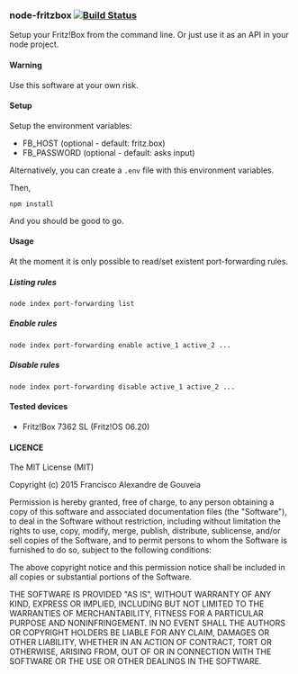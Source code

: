 ### node-fritzbox [![Build Status](https://travis-ci.org/franciscogouveia/node-fritzbox.svg?branch=master)](https://travis-ci.org/franciscogouveia/node-fritzbox)

Setup your Fritz!Box from the command line. Or just use it as an API in your node project.

#### Warning

Use this software at your own risk.

#### Setup

Setup the environment variables:

* FB_HOST (optional - default: fritz.box)
* FB_PASSWORD (optional - default: asks input)

Alternatively, you can create a `.env` file with this environment variables.

Then,

```
npm install
```

And you should be good to go.

#### Usage

At the moment it is only possible to read/set existent port-forwarding rules.

##### Listing rules

```
node index port-forwarding list
```

##### Enable rules

```
node index port-forwarding enable active_1 active_2 ...
```

##### Disable rules

```
node index port-forwarding disable active_1 active_2 ...
```

#### Tested devices

* Fritz!Box 7362 SL (Fritz!OS 06.20)

#### LICENCE

The MIT License (MIT)

Copyright (c) 2015 Francisco Alexandre de Gouveia

Permission is hereby granted, free of charge, to any person obtaining a copy
of this software and associated documentation files (the "Software"), to deal
in the Software without restriction, including without limitation the rights
to use, copy, modify, merge, publish, distribute, sublicense, and/or sell
copies of the Software, and to permit persons to whom the Software is
furnished to do so, subject to the following conditions:

The above copyright notice and this permission notice shall be included in all
copies or substantial portions of the Software.

THE SOFTWARE IS PROVIDED "AS IS", WITHOUT WARRANTY OF ANY KIND, EXPRESS OR
IMPLIED, INCLUDING BUT NOT LIMITED TO THE WARRANTIES OF MERCHANTABILITY,
FITNESS FOR A PARTICULAR PURPOSE AND NONINFRINGEMENT. IN NO EVENT SHALL THE
AUTHORS OR COPYRIGHT HOLDERS BE LIABLE FOR ANY CLAIM, DAMAGES OR OTHER
LIABILITY, WHETHER IN AN ACTION OF CONTRACT, TORT OR OTHERWISE, ARISING FROM,
OUT OF OR IN CONNECTION WITH THE SOFTWARE OR THE USE OR OTHER DEALINGS IN THE
SOFTWARE.
